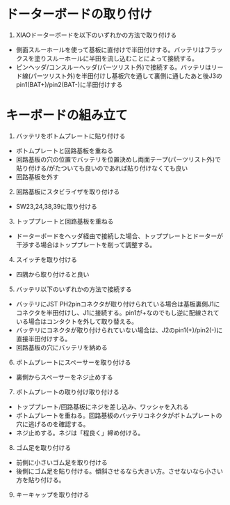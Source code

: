 # ドーターボードの取り付け
1. XIAOドーターボードを以下のいずれかの方法で取り付ける
- 側面スルーホールを使って基板に直付けで半田付けする。バッテリはフラックスを塗りスルーホールに半田を流し込むことによって接続する。
- ピンヘッダ/コンスルーヘッダ(パーツリスト外)で接続する。バッテリはリード線(パーツリスト外)を半田付けし基板穴を通して裏側に通したあと後J3のpin1(BAT+)/pin2(BAT-)に半田付けする
# キーボードの組み立て
1. バッテリをボトムプレートに貼り付ける
- ボトムプレートと回路基板を重ねる  
- 回路基板の穴の位置でバッテリを位置決めし両面テープ(パーツリスト外)で貼り付ける/がたついても良いのであれば貼り付けなくても良い
- 回路基板を外す
2. 回路基板にスタビライザを取り付ける
- SW23,24,38,39に取り付ける
3. トッププレートと回路基板を重ねる
- ドーターボードをヘッダ経由で接続した場合、トッププレートとドーターが干渉する場合はトッププレートを削って調整する。
4. スイッチを取り付ける
- 四隅から取り付けると良い
5. バッテリ以下のいずれかの方法で接続する
- バッテリにJST PH2pinコネクタが取り付けられている場合は基板裏側J1にコネクタを半田付けし、J1に接続する。pin1が+なのでもし逆に配線されている場合はコンタクトを外して取り替える。
- バッテリにコネクタが取り付けられていない場合は、J2のpin1(+)/pin2(-)に直接半田付けする。
- 回路基板の穴にバッテリを納める
6. ボトムプレートにスペーサーを取り付ける
- 裏側からスペーサーをネジ止めする
7. ボトムプレートの取り付け取り付ける
- トッププレート/回路基板にネジを差し込み、ワッシャを入れる
- ボトムプレートを重ねる。回路基板のバッテリコネクタがボトムプレートの穴に逃げるのを確認する。
- ネジ止めする。ネジは「程良く」締め付ける。
8. ゴム足を取り付ける
- 前側に小さいゴム足を取り付ける
- 後側にゴム足を貼り付ける。傾斜させるなら大きい方。させないなら小さい方を貼り付ける。
9. キーキャップを取り付ける
